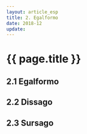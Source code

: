 ```yaml
---
layout: article_esp
title: 2. Egalformo
date: 2018-12
update:
---
```


# {{ page.title }}
  
## 2.1 Egalformo
  
## 2.2 Dissago
  
## 2.3 Sursago